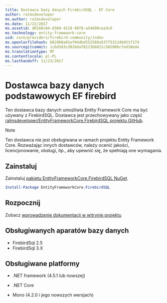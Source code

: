 ```yaml
---
title: Dostawca bazy danych FirebirdSQL - EF Core
author: ralmsdeveloper
ms.author: ralmsdeveloper
ms.date: 11/22/2017
ms.assetid: d0168c04-d30d-4219-98f8-a54690cea3c6
ms.technology: entity-framework-core
uid: core/providers/firebird-community/index
ms.openlocfilehash: 682988a91ef04dbd552588a537f53124b931f17d
ms.sourcegitcommit: 1cbd3d3cd92bdaf8223b8821c58200bcfed10ede
ms.translationtype: MT
ms.contentlocale: pl-PL
ms.lasthandoff: 11/23/2017
---
```

# <a name="firebird-ef-core-database-provider"></a>Dostawca bazy danych podstawowych EF firebird

Ten dostawca bazy danych umożliwia Entity Framework Core ma być używany z FirebirdSQL. Dostawca jest przechowywany jako część [ralmsdeveloper/EntityFrameworkCore.FirebirdSQL projektu GitHub](https://github.com/ralmsdeveloper/EntityFrameworkCore.FirebirdSQL).

> [!NOTE]  
>
> Ten dostawca nie jest obsługiwana w ramach projektu Entity Framework Core. Rozważając innych dostawców, należy ocenić jakości, licencjonowanie, obsługi, itp., aby upewnić się, że spełniają one wymagania.

## <a name="install"></a>Zainstaluj

Zainstaluj [pakietu EntityFrameworkCore.FirebirdSQL NuGet](https://www.nuget.org/packages/EntityFrameworkCore.FirebirdSQL).

``` powershell
Install-Package EntityFrameworkCore.FirebirdSQL
```

## <a name="get-started"></a>Rozpocznij

Zobacz [wprowadzenie dokumentacji w witrynie projektu](https://github.com/ralmsdeveloper/EntityFrameworkCore.FirebirdSQL/wiki)

## <a name="supported-database-engines"></a>Obsługiwanych aparatów bazy danych

* FirebirdSql 2.5
* FirebirdSql 3.X

## <a name="supported-platforms"></a>Obsługiwane platformy

* .NET framework (4.5.1 lub nowszej)

* .NET Core

* Mono (4.2.0 i jego nowszych wersjach)
